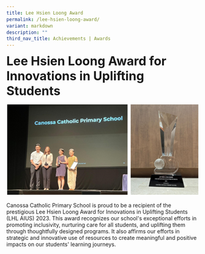 ```yaml
---
title: Lee Hsien Loong Award
permalink: /lee-hsien-loong-award/
variant: markdown
description: ""
third_nav_title: Achievements | Awards
---
```

<b><font size="6">Lee Hsien Loong Award for Innovations in Uplifting Students </font></b>

![](/images/Our%20School/Lee%20Hsien%20Long%20Award/Lee_Hsien_Loong_Award_3.jpg)

Canossa Catholic Primary School is proud to be a recipient of the prestigious Lee Hsien Loong Award for Innovations in Uplifting Students (LHL AIUS) 2023. This award recognizes our school's exceptional efforts in promoting inclusivity, nurturing care for all students, and uplifting them through thoughtfully designed programs. It also affirms our efforts in strategic and innovative use of resources to create meaningful and positive impacts on our students' learning journeys.